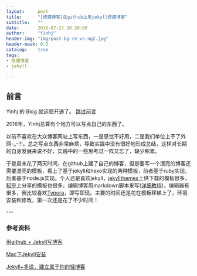 ```yaml
---
layout:     post
title:      "[搭建博客]在github上用jekyll搭建博客"
subtitle:   ""
date:       2016-07-27 20:20:00
author:     "Yinhj"
header-img: "img/post-bg-re-vs-ng2.jpg"
header-mask: 0.3
catalog:    true
tags:
- 搭建博客
- jekyll

---
```



## 前言

Yinhj 的 Blog 就这麽开通了。
[跳过前言](#jump)

2016年，Yinhj总算有个地方可以写点自己的东西了。

以前不喜欢在大众博客网站上写东西，一是感觉不好用，二是我们单位上不了外网-_-!!!。总之写点东西非常麻烦，导致实践中没有很好地形成总结，这样对长期的自身发展来说不好，实践中的一些思考过一阵又忘了，缺少积累。

于是周末花了两天时间，在github上建了自己的博客，但是要写一个漂亮的博客还需要漂亮的模板，看上了基于jekyll和hexo实现的两种模板，前者基于ruby实现，后者基于node.js实现。个人还是喜欢jekyll，[jekyllthemes](http://jekyllthemes.org)上供下载的模板很多，[知乎](https://www.zhihu.com/question/20223939)上分享的模板也很多。编辑博客用markdown脚本来写([详细教程](http://wowubuntu.com/markdown/#list))，编辑器有很多，我比较喜欢[Typora](http://typora.io)，即写即现。主要的时间还是花在模板移植上了，环境安装和修改，第一次还是花了不少时间！




<p id = "jump"></p>
---

### 参考资料

[用github + Jekyll写博客](http://blog.csdn.net/u014015972/article/details/50497254)

[Mac下Jekyll安装](http://www.jianshu.com/p/07064eb79740)

[Jekyll+多说，建立属于你的轻博客](http://www.ituring.com.cn/article/114888)


